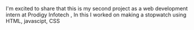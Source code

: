 I'm excited to share that this is my second project as a web development intern at Prodigy Infotech , In this I worked on making a stopwatch using HTML, javascipt, CSS 
